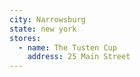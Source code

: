 ```yaml
---
city: Narrowsburg
state: new york
stores:
  - name: The Tusten Cup
    address: 25 Main Street
---
```

